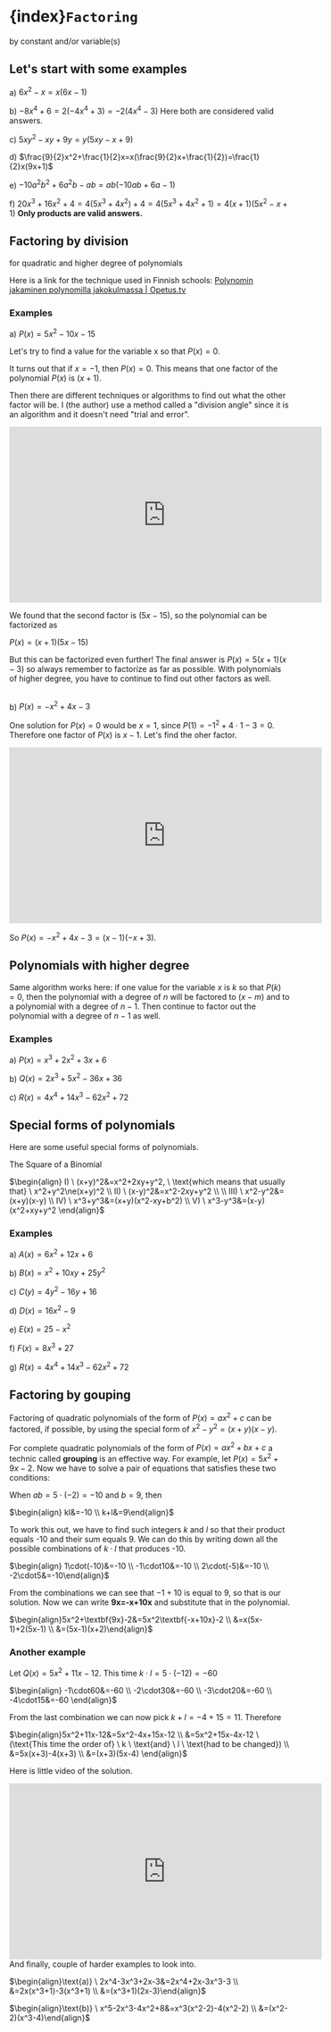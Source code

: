 # {index}`Factoring`
by constant and/or variable(s)

## Let's start with some examples

a) $6x^2-x=x(6x-1)$

b) $-8x^4+6=2(-4x^4+3)=-2(4x^4-3)$ Here both are considered valid answers.

c) $5xy^2-xy+9y=y(5xy-x+9)$

d) $\frac{9}{2}x^2+\frac{1}{2}x=x(\frac{9}{2}x+\frac{1}{2})=\frac{1}{2}x(9x+1)$

e) $-10a^2b^2+6a^2b-ab=ab(-10ab+6a-1)$

f) $20x^3+16x^2+4=4(5x^3+4x^2)+4=4(5x^3+4x^2+1)=4(x+1)(5x^2-x+1)$ **Only products are valid answers.**

## Factoring by division
for quadratic and higher degree of polynomials

Here is a link for the technique used in Finnish schools: <a href="https://opetus.tv/lukio-ops2016/matematiikka/maa2/polynomin-jakaminen-polynomilla-jakokulmassa/" target="_blank">Polynomin jakaminen polynomilla jakokulmassa | Opetus.tv</a>

### Examples
a) $P(x)=5x^2-10x-15$

Let's try to find a value for the variable x so that $P(x)=0$.

It turns out that if $x=-1$, then $P(x)=0$. This means that one factor of the polynomial $P(x)$ is $(x+1)$.

Then there are different techniques or algorithms to find out what the other factor will be. I (the author) use a method called a "division angle" since it is an algorithm and it doesn't need "trial and error".

<iframe width="560" height="315" src="https://www.youtube.com/embed/jNJeZlHsMHg?si=5vpWLdbyo49W-9_C" title="YouTube video player" frameborder="0" allow="accelerometer; autoplay; clipboard-write; encrypted-media; gyroscope; picture-in-picture; web-share" allowfullscreen></iframe>

We found that the second factor is $(5x-15)$, so the polynomial can be factorized as

$P(x)=(x+1)(5x-15)$

But this can be factorized even further! The final answer is $P(x)=5(x+1)(x-3)$ so always remember to factorize as far as possible. With polynomials of higher degree, you have to continue to find out other factors as well.<br><br>

b) $P(x)=-x^2+4x-3$

One solution for $P(x)=0$ would be $x=1$, since $P(1)=-1^2+4\cdot 1-3=0$. Therefore one factor of $P(x)$ is $x-1$. Let's find the oher factor.

<iframe width="560" height="315" src="https://www.youtube.com/embed/B_NBi4cezd8?si=fvpxlGM7V7ncWGqh" title="YouTube video player" frameborder="0" allow="accelerometer; autoplay; clipboard-write; encrypted-media; gyroscope; picture-in-picture; web-share" allowfullscreen></iframe>

So $P(x)=-x^2+4x-3=(x-1)(-x+3)$.

## Polynomials with higher degree

Same algorithm works here: if one value for the variable $x$ is $k$ so that $P(k)=0$, then the polynomial with a degree of $n$ will be factored to $(x-m)$ and to a polynomial with a degree of $n-1$. Then continue to factor out the polynomial with a degree of $n-1$ as well.

### Examples
a) $P(x)=x^3+2x^2+3x+6$

b) $Q(x)=2x^3+5x^2-36x+36$

c) $R(x)=4x^4+14x^3-62x^2+72$

## Special forms of polynomials

Here are some useful special forms of polynomials.

The Square of a Binomial

$\begin{align} I) \ (x+y)^2&=x^2+2xy+y^2, \ \text{which means that usually that} \ x^2+y^2\ne(x+y)^2 \\
II) \ (x-y)^2&=x^2-2xy+y^2 \\ \\
III) \ x^2-y^2&=(x+y)(x-y) \\
IV) \ x^3+y^3&=(x+y)(x^2-xy+b^2) \\
V) \ x^3-y^3&=(x-y)(x^2+xy+y^2 \end{align}$

### Examples
a) $A(x)=6x^2+12x+6$

b) $B(x)=x^2+10xy+25y^2$

c) $C(y)=4y^2-16y+16$

d) $D(x)=16x^2-9$

e) $E(x)=25-x^2$

f) $F(x)=8x^3+27$

g) $R(x)=4x^4+14x^3-62x^2+72$

## Factoring by gouping

Factoring of quadratic polynomials of the form of $P(x)=ax^2+c$ can be factored, if possible, by using the special form of $x^2-y^2=(x+y)(x-y)$.

For complete quadratic polynomials of the form of $P(x)=ax^2+bx+c$ a technic called **grouping** is an effective way. For example, let $P(x)=5x^2+9x-2$. Now we have to solve a pair of equations that satisfies these two conditions:

When $ab=5\cdot(-2)=-10$ and $b=9$, then

$\begin{align} kl&=-10 \\
k+l&=9\end{align}$

To work this out, we have to find such integers $k$ and $l$ so that their product equals -10 and their sum equals 9. We can do this by writing down all the possible combinations of $k \cdot l$ that produces -10.

$\begin{align} 1\cdot(-10)&=-10 \\
-1\cdot10&=-10 \\
2\cdot(-5)&=-10 \\
-2\cdot5&=-10\end{align}$

From the combinations we can see that $-1+10$ is equal to $9$, so that is our solution. Now we can write $\textbf{9x=-x+10x}$ and substitute that in the polynomial.

$\begin{align}5x^2+\textbf{9x}-2&=5x^2\textbf{-x+10x}-2 \\
&=x(5x-1)+2(5x-1) \\
&=(5x-1)(x+2)\end{align}$
<br>

### Another example

Let $Q(x)=5x^2+11x-12$. This time $k \cdot l=5\cdot(-12)=-60$

$\begin{align} -1\cdot60&=-60 \\
-2\cdot30&=-60 \\
-3\cdot20&=-60 \\
-4\cdot15&=-60 \end{align}$

From the last combination we can now pick $k+l=-4+15=11$. Therefore

$\begin{align}5x^2+11x-12&=5x^2-4x+15x-12 \\
&=5x^2+15x-4x-12 \ (\text{This time the order of} \ k \ \text{and} \ l \ \text{had to be changed}) \\
&=5x(x+3)-4(x+3) \\
&=(x+3)(5x-4) \end{align}$

Here is little video of the solution.
<iframe width="560" height="315" src="https://www.youtube.com/embed/BZgkpBQMqww?si=rRxmE_zGZcIct8Bt" title="YouTube video player" frameborder="0" allow="accelerometer; autoplay; clipboard-write; encrypted-media; gyroscope; picture-in-picture; web-share" referrerpolicy="strict-origin-when-cross-origin" allowfullscreen></iframe>

<br>
And finally, couple of harder examples to look into.

$\begin{align}\text{a)} \ 2x^4-3x^3+2x-3&=2x^4+2x-3x^3-3 \\
&=2x(x^3+1)-3(x^3+1) \\
&=(x^3+1)(2x-3)\end{align}$

$\begin{align}\text{b)} \ x^5-2x^3-4x^2+8&=x^3(x^2-2)-4(x^2-2) \\
&=(x^2-2)(x^3-4)\end{align}$